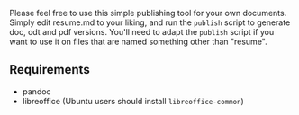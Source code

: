 Please feel free to use this simple publishing tool for your own documents. Simply edit resume.md
to your liking, and run the `publish` script to generate doc, odt and pdf versions. You'll need to
adapt the `publish` script if you want to use it on files that are named something other than
"resume".

Requirements
------------

- pandoc
- libreoffice (Ubuntu users should install `libreoffice-common`)

